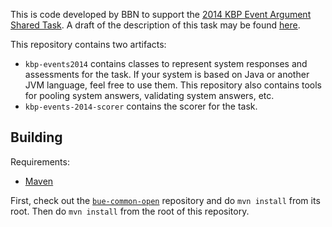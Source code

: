 This is code developed by BBN to support the 
[2014 KBP Event Argument Shared Task](http://www.nist.gov/tac/2014/KBP/Event/index.html). 
A draft of the description of this task may be found [here](https://docs.google.com/document/d/1NRrRhttps://docs.google.com/document/d/1NRrRciiPMEZfqdjXEljyzWn-Zlw-jEm0PBqT-t1owJ0/edit?usp=sharing).

This repository contains two artifacts: 
* `kbp-events2014` contains classes to represent system responses and assessments for
the task. If your system is based on Java or another JVM language, feel free to
use them. This repository also contains tools for pooling system answers,
validating system answers, etc.
* `kbp-events-2014-scorer` contains the scorer for the task.

## Building 

Requirements:
* [Maven](http://maven.apache.org/)

First, check out the [`bue-common-open`](https://github.com/rgabbard-bbn/bue-common-open) repository
and do `mvn install` from its root.  Then do `mvn install` from the root of
this repository.


